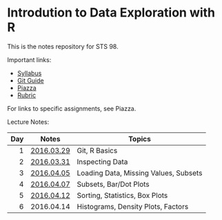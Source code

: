 
# Introdution to Data Exploration with R

This is the notes repository for STS 98.

Important links:

* [Syllabus](syllabus.pdf)
* [Git Guide](git_guide.pdf)
* [Piazza](https://piazza.com/ucdavis/spring2016/sts98)
* [Rubric](rubric.pdf)

For links to specific assignments, see Piazza.

Lecture Notes:

Day | Notes                             | Topics
--: | --------------------------------- | ------
1   | [2016.03.29](lecture/2016.03.29/) | Git, R Basics
2   | [2016.03.31](lecture/2016.03.31/) | Inspecting Data
3   | [2016.04.05](lecture/2016.04.05/) | Loading Data, Missing Values, Subsets
4   | [2016.04.07](lecture/2016.04.07/) | Subsets, Bar/Dot Plots
5   | [2016.04.12](lecture/2016.04.12/) | Sorting, Statistics, Box Plots
6   | 2016.04.14                        | Histograms, Density Plots, Factors





